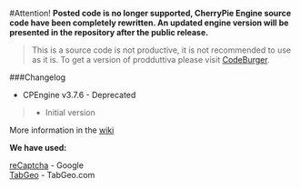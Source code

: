 #Attention!
<b>Posted code is no longer supported, CherryPie Engine source code have been completely rewritten. An updated engine version will be presented in the repository after the public release.</b>

>This is a source code is not productive, it is not recommended to use as it is. To get a version of prodduttiva please visit [CodeBurger](http://www.codeburger.it).

###Changelog
* CPEngine v3.7.6 - Deprecated

>* Initial version


More information in the [wiki](https://github.com/CodeBurgerINT/CherryPie-Engine/wiki)

<b>We have used:</b>

[reCaptcha](https://www.google.com/recaptcha/intro/index.html) - Google<br>
[TabGeo](http://tabgeo.com/) - TabGeo.com
